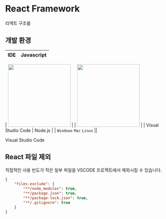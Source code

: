 # React Framework
리액트 구조를

## 개발 환경

| IDE | Javascript |
| :---: | :---: |

| <img src="https://user-images.githubusercontent.com/52397976/133613056-76f54e00-4228-4147-b185-75d634726fc2.png" width="200" height="200" /> | | <img src="https://user-images.githubusercontent.com/52397976/133614530-6626e27c-4193-4ee0-bca6-27ebb8dbb310.png" width="200" height="200" /> |
| Visual Studio Code | Node.js |
| `Windows` `Mac` `Linux` || 



Visual Studio Code

## React 파일 제외
직접적인 사용 빈도가 작은 일부 파일을 VSCODE 프로젝트에서 제외시킬 수 있습니다.

```json
{
    "files.exclude": {
        "**/node_modules": true,
        "**/package.json": true,
        "**/package-lock.json": true,
        "**/.gitignore": true
    }
}
```
